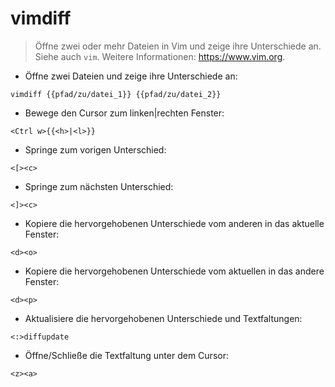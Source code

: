 # vimdiff

> Öffne zwei oder mehr Dateien in Vim und zeige ihre Unterschiede an.
> Siehe auch `vim`.
> Weitere Informationen: <https://www.vim.org>.

- Öffne zwei Dateien und zeige ihre Unterschiede an:

`vimdiff {{pfad/zu/datei_1}} {{pfad/zu/datei_2}}`

- Bewege den Cursor zum linken|rechten Fenster:

`<Ctrl w>{{<h>|<l>}}`

- Springe zum vorigen Unterschied:

`<[><c>`

- Springe zum nächsten Unterschied:

`<]><c>`

- Kopiere die hervorgehobenen Unterschiede vom anderen in das aktuelle Fenster:

`<d><o>`

- Kopiere die hervorgehobenen Unterschiede vom aktuellen in das andere Fenster:

`<d><p>`

- Aktualisiere die hervorgehobenen Unterschiede und Textfaltungen:

`<:>diffupdate`

- Öffne/Schließe die Textfaltung unter dem Cursor:

`<z><a>`
